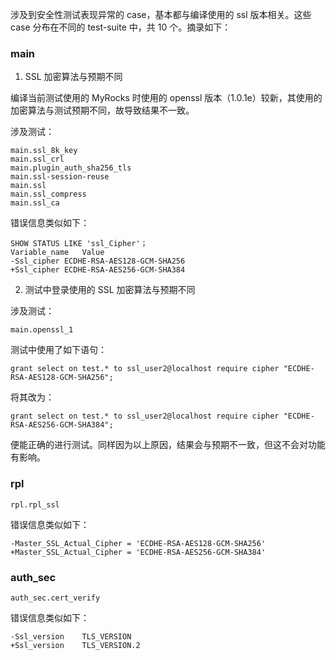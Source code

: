 
涉及到安全性测试表现异常的 case，基本都与编译使用的 ssl 版本相关。这些 case 分布在不同的 test-suite 中，共 10 个。摘录如下：

### main

1. SSL 加密算法与预期不同

编译当前测试使用的 MyRocks 时使用的 openssl 版本（1.0.1e）较新，其使用的加密算法与测试预期不同，故导致结果不一致。

涉及测试：
```
main.ssl_8k_key
main.ssl_crl
main.plugin_auth_sha256_tls
main.ssl-session-reuse
main.ssl
main.ssl_compress
main.ssl_ca
```

错误信息类似如下：
```
SHOW STATUS LIKE 'ssl_Cipher'；
Variable_name	Value
-Ssl_cipher	ECDHE-RSA-AES128-GCM-SHA256
+Ssl_cipher	ECDHE-RSA-AES256-GCM-SHA384
```

2. 测试中登录使用的 SSL 加密算法与预期不同

涉及测试：
```
main.openssl_1
```

测试中使用了如下语句：
```
grant select on test.* to ssl_user2@localhost require cipher "ECDHE-RSA-AES128-GCM-SHA256";
```

将其改为：
```
grant select on test.* to ssl_user2@localhost require cipher "ECDHE-RSA-AES256-GCM-SHA384";
```

便能正确的进行测试。同样因为以上原因，结果会与预期不一致，但这不会对功能有影响。

### rpl

```
rpl.rpl_ssl
```
错误信息类似如下：
```
-Master_SSL_Actual_Cipher = 'ECDHE-RSA-AES128-GCM-SHA256'
+Master_SSL_Actual_Cipher = 'ECDHE-RSA-AES256-GCM-SHA384'
```

### auth_sec

```
auth_sec.cert_verify
```
错误信息类似如下：
```
-Ssl_version    TLS_VERSION
+Ssl_version    TLS_VERSION.2
```



